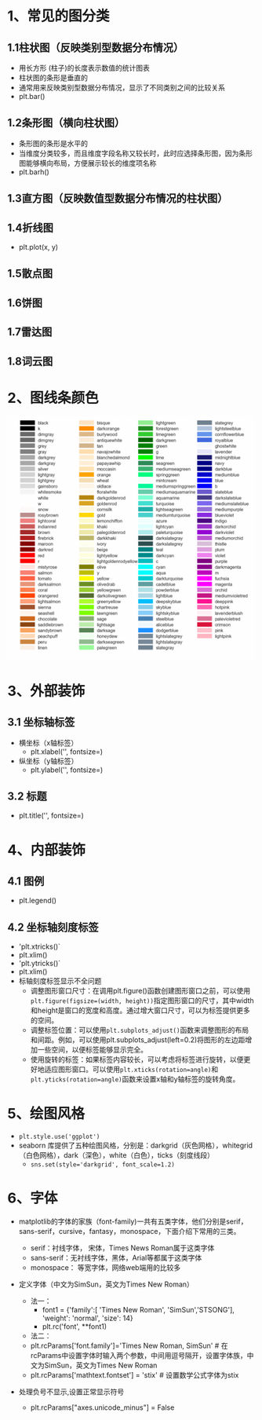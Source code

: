 # 1、常见的图分类

## 1.1柱状图（反映类别型数据分布情况）
- 用长方形 (柱子)的长度表示数值的统计图表
- 柱状图的条形是垂直的
- 通常用来反映类别型数据分布情况，显示了不同类别之间的比较关系
- plt.bar()

## 1.2条形图（横向柱状图）
- 条形图的条形是水平的
- 当维度分类较多，而且维度字段名称又较长时，此时应选择条形图，因为条形图能够横向布局，方便展示较长的维度项名称
- plt.barh()

## 1.3直方图（反映数值型数据分布情况的柱状图）

## 1.4折线图
- plt.plot(x, y)


## 1.5散点图

## 1.6饼图

## 1.7雷达图

## 1.8词云图





# 2、图线条颜色

![](./pic/p6.png)


# 3、外部装饰
## 3.1 坐标轴标签
- 横坐标（x轴标签）
	- plt.xlabel('', fontsize=)
- 纵坐标（y轴标签）
	- plt.ylabel('', fontsize=)
## 3.2 标题
- plt.title('', fontsize=)


# 4、内部装饰
## 4.1 图例
- plt.legend()
## 4.2 坐标轴刻度标签
- 'plt.xtricks()`
- plt.xlim()
-  'plt.ytricks()`
- plt.xlim()
- 标轴刻度标签显示不全问题
	- 调整图形窗口尺寸：在调用plt.figure()函数创建图形窗口之前，可以使用`plt.figure(figsize=(width, height))`指定图形窗口的尺寸，其中width和height是窗口的宽度和高度。通过增大窗口尺寸，可以为标签提供更多的空间。
	- 调整标签位置：可以使用`plt.subplots_adjust()`函数来调整图形的布局和间距。例如，可以使用plt.subplots_adjust(left=0.2)将图形的左边距增加一些空间，以便标签能够显示完全。
	- 使用旋转的标签：如果标签内容较长，可以考虑将标签进行旋转，以便更好地适应图形窗口。可以使用`plt.xticks(rotation=angle)`和`plt.yticks(rotation=angle)`函数来设置x轴和y轴标签的旋转角度。

# 5、绘图风格
-  `plt.style.use('ggplot')`
-  seaborn 库提供了五种绘图风格，分别是：darkgrid（灰色网格），whitegrid（白色网格），dark（深色），white（白色），ticks（刻度线段）
	- `sns.set(style='darkgrid', font_scale=1.2)`

# 6、字体
- matplotlib的字体的家族（font-family)一共有五类字体，他们分别是serif，sans-serif，cursive，fantasy，monospace，下面介绍下常用的三类。
	- serif：衬线字体， 宋体，Times News Roman属于这类字体
	- sans-serif：无衬线字体，黑体，Arial等都属于这类字体
	- monospace： 等宽字体，网络web端用的比较多

- 定义字体（中文为SimSun，英文为Times New Roman）
	- 法一：
		- font1 = {'family':[ 'Times New Roman', 'SimSun','STSONG'], 'weight': 'normal', 'size': 14}
		- plt.rc('font', **font1)
	- 法二：
	- plt.rcParams['font.family']='Times New Roman, SimSun' # 在rcParams中设置字体时输入两个参数，中间用逗号隔开，设置字体族，中文为SimSun，英文为Times New Roman
	- plt.rcParams['mathtext.fontset'] = 'stix' # 设置数学公式字体为stix

- 处理负号不显示,设置正常显示符号
	- plt.rcParams["axes.unicode_minus"] = False
